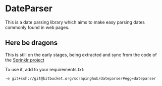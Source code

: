 DateParser
==========

This is a date parsing library which aims to make easy parsing dates
commonly found in web pages.


Here be dragons
---------------

This is still on the early stages, being extracted and sync from the
code of the [Sprinklr project](https://bitbucket.org/scrapinghub/sprinklr-crawler)

To use it, add to your requirements.txt:

    -e git+ssh://git@bitbucket.org/scrapinghub/dateparser#egg=dateparser

